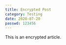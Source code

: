 ```yaml
---
title: Encrypted Post
category: Testing
date: 2020-07-20
passwd: 123456
---
```

This is an encrypted article.
